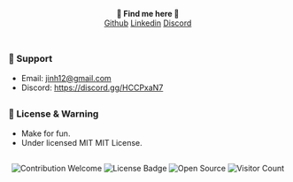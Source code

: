 <p align='center'>
  <b>🎨 Find me here 🎨</b><br>  
  <a href="https://github.com/jin1206t">Github</a>
  <a href="https://www.linkedin.com/in/jin1206t/">Linkedin</a> 
  <a href="https://discord.gg/HCCPxaN7">Discord</a><br><br>
</p>

##   

### 🧰 Support
- Email: <jinh12@gmail.com>
- Discord: https://discord.gg/HCCPxaN7

##  

### 📜 License & Warning
- Make for fun. 
- Under licensed MIT MIT License.

##  

<p align="center">
  <img src="https://img.shields.io/badge/contributions-welcome-brightgreen.svg?style=flat" alt="Contribution Welcome">
  <img src="https://img.shields.io/badge/License-GPLv3-blue.svg" alt="License Badge">
  <img src="https://badges.frapsoft.com/os/v3/open-source.svg?v=103" alt="Open Source">
  <img src="https://visitor-badge.laobi.icu/badge?page_id=KanekiWeb.My-Website" alt="Visitor Count">
</p>
